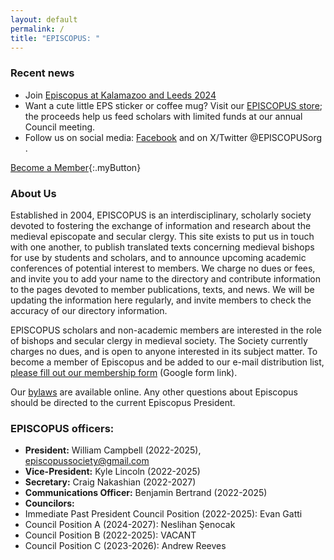 ```yaml
---
layout: default
permalink: /
title: "EPISCOPUS: "
---
```


### Recent news

- Join [Episcopus at Kalamazoo and Leeds 2024](/news)
- Want a cute little EPS sticker or coffee mug? Visit our [EPISCOPUS store](https://www.redbubble.com/people/epssociety/); the proceeds help us feed scholars with limited funds at our annual Council meeting.
- Follow us on social media: [Facebook](https://www.facebook.com/EpiscopusSociety) and on X/Twitter @EPISCOPUSorg .

[Become a Member](https://docs.google.com/forms/d/1azz1dyCwj6GlNZrg3zXIEzhUEV2KUf1FTYAQf-YGZXc/viewform){:.myButton}

### About Us

Established in 2004, EPISCOPUS is an interdisciplinary, scholarly society devoted to fostering the exchange of information and research about the medieval episcopate and secular clergy. This site exists to put us in touch with one another, to publish translated texts concerning medieval bishops for use by students and scholars, and to announce upcoming academic conferences of potential interest to members. We charge no dues or fees, and invite you to add your name to the directory and contribute information to the pages devoted to member publications, texts, and news. We will be updating the information here regularly, and invite members to check the accuracy of our directory information.

EPISCOPUS scholars and non-academic members are interested in the role of bishops and secular clergy in medieval society. The Society currently charges no dues, and is open to anyone interested in its subject matter. To become a member of Episcopus and be added to our e-mail distribution list, <a href="https://docs.google.com/forms/d/1azz1dyCwj6GlNZrg3zXIEzhUEV2KUf1FTYAQf-YGZXc/viewform">please fill out our membership form</a> (Google form link).

Our [bylaws](/bylaws/) are available online. Any other questions about Episcopus should be directed to the current Episcopus President.

### EPISCOPUS officers:

- **President:** William Campbell (2022-2025), episcopussociety@gmail.com
- **Vice-President:** Kyle Lincoln (2022-2025)
- **Secretary:** Craig Nakashian (2022-2027)
- **Communications Officer:**  Benjamin Bertrand (2022-2025)
- **Councilors:**
- Immediate Past President Council Position (2022-2025): Evan Gatti 
- Council Position A (2024-2027): Neslihan Şenocak
- Council Position B (2022-2025): VACANT
- Council Position C (2023-2026): Andrew Reeves
